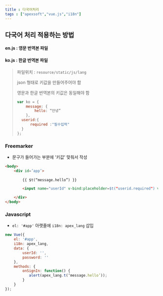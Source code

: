 ```yaml
---
title : 다국어처리
tags : ["apexsoft","vue.js","i18n"]
---
```




## 다국어 처리 적용하는 방법

#### en.js : 영문 번역본 파일

#### ko.js : 한글 번역본 파일 

> 파일위치 : `resource/static/js/lang`
>
> json 형태로 키값을 만들어주어야 함
>
> 영문과 한글 번역본의 키값은 동일해야 함
>
> ```javascript
> var ko = {
>     message: {
>         hello: “안녕”
>     },
> 	userid:{
> 		required :"필수입력"
> 	}
> };
> ```
>
> 

### Freemarker

* 문구가 들어가는 부분에 '키값' 맞춰서 작성

```html
<body>
    <div id=’app’>
      
        {{ $t(“message.hello”) }}

        <input name="userId" v-bind:placeholder=$t("userid.required") v-model="userId">

    </div>
</body>

```

### Javascript

* `el: '#app'` 아랫줄에 `i18n: apex_lang` 삽입

```javascript
new Vue({
    el: '#app',
    i18n: apex_lang,
    data: {
        userId: '',
        password: ''
    },
    methods: {
        onSignIn: function() {
           alert(apex_lang.t(‘message.hello’));
        }
    }
});
```

